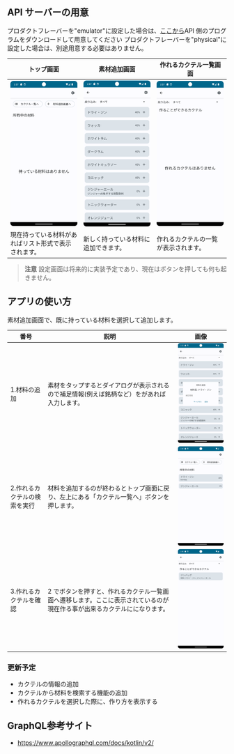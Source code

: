 ## API サーバーの用意

プロダクトフレーバーを"emulator"に設定した場合は、[ここから](https://github.com/SEKI-YUTA/Cocktail_API_New)API 側のプログラムをダウンロードして用意してください
プロダクトフレーバーを"physical"に設定した場合は、別途用意する必要はありません。

| トップ画面                                               | 素材追加画面　                                                | 作れるカクテル一覧画面                                            |
| -------------------------------------------------------- | ------------------------------------------------------------- | ----------------------------------------------------------------- |
| <img src="readme/top_screen.png" alt="トップ画面"></img> | <img src="readme/ingredient_list.png" alt="トップ画面"></img> | <img src="readme/craftable_cocktails.png" alt="トップ画面"></img> |
| 現在持っている材料があればリスト形式で表示されます。     | 新しく持っている材料に追加できます。                          | 作れるカクテルの一覧が表示されます。                              |

> **注意**
> 設定画面は将来的に実装予定であり、現在はボタンを押しても何も起きません。

## アプリの使い方

素材追加画面で、既に持っている材料を選択して追加します。

| 番号 | 説明 | 画像 |
| --- | --- | --- |
|1.材料の追加 | 素材をタップするとダイアログが表示されるので補足情報(例えば銘柄など）をがあれば入力します。 | <img src="readme/add_ingredient.png" alt="トップ画面" width="300"></img> |
| 2.作れるカクテルの検索を実行 | 材料を追加するのが終わるとトップ画面に戻り、左上にある「カクテル一覧へ」ボタンを押します。 | <img src="readme/ingredient_list_added.png" alt="トップ画面" width="300"></img> |
| 3.作れるカクテルを確認 | 2 でボタンを押すと、作れるカクテル一覧画面へ遷移します。ここに表示されているのが現在作る事が出来るカクテルにになります。 | <img src="readme/craftable_cocktail_responsed.png" alt="トップ画面" width="300"></img> |

### 更新予定
- カクテルの情報の追加
- カクテルから材料を検索する機能の追加
- 作れるカクテルを選択した際に、作り方を表示する

## GraphQL参考サイト
- https://www.apollographql.com/docs/kotlin/v2/

